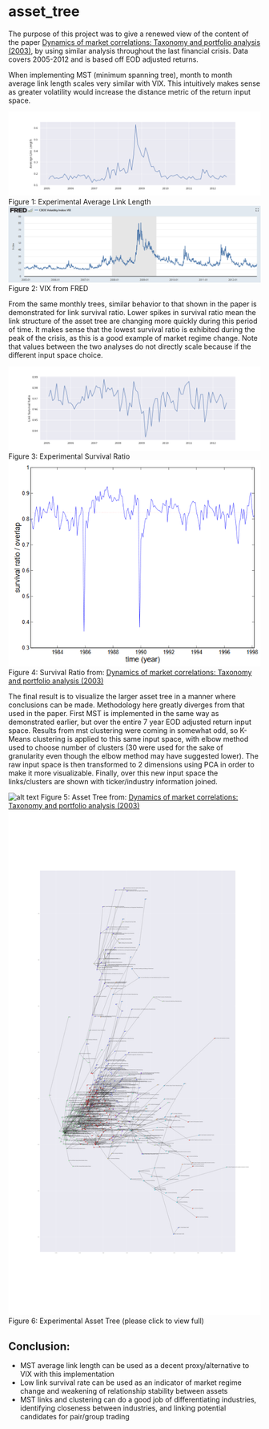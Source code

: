 # asset_tree

The purpose of this project was to give a renewed view of the content of the paper [Dynamics of market correlations: Taxonomy and portfolio analysis (2003)](https://arxiv.org/abs/cond-mat/0302546), by using similar analysis throughout the last financial crisis. Data covers 2005-2012 and is based off EOD adjusted returns.

When implementing MST (minimum spanning tree), month to month average link length scales very similar with VIX. This intuitively makes sense as greater volatility would increase the distance metric of the return input space.

![alt text](https://github.com/kark23/asset_tree/blob/master/figs/link_l.png?raw=true)
Figure 1: Experimental Average Link Length
![alt text](https://github.com/kark23/asset_tree/blob/master/figs/vix.PNG?raw=true)
Figure 2: VIX from FRED

From the same monthly trees, similar behavior to that shown in the paper is demonstrated for link survival ratio. Lower spikes in survival ratio mean the link structure of the asset tree are changing more quickly during this period of time. It makes sense that the lowest survival ratio is exhibited during the peak of the crisis, as this is a good example of market regime change. Note that values between the two analyses do not directly scale because if the different input space choice.

![alt text](https://github.com/kark23/asset_tree/blob/master/figs/surv.png?raw=true)
Figure 3: Experimental Survival Ratio
![alt text](https://github.com/kark23/asset_tree/blob/master/figs/surv_ratio.PNG?raw=true)
Figure 4: Survival Ratio from: [Dynamics of market correlations: Taxonomy and portfolio analysis (2003)](https://arxiv.org/abs/cond-mat/0302546)

The final result is to visualize the larger asset tree in a manner where conclusions can be made. Methodology here greatly diverges from that used in the paper. First MST is implemented in the same way as demonstrated earlier, but over the entire 7 year EOD adjusted return input space. Results from mst clustering were coming in somewhat odd, so K-Means clustering is applied to this same input space, with elbow method used to choose number of clusters (30 were used for the sake of granularity even though the elbow method may have suggested lower). The raw input space is then transformed to 2 dimensions using PCA in order to make it more visualizable. Finally, over this new input space the links/clusters are shown with ticker/industry information joined.

![alt text](https://github.com/kark23/asset_tree/blob/master/figs/top_tree.PNG?raw=true)
Figure 5: Asset Tree from: [Dynamics of market correlations: Taxonomy and portfolio analysis (2003)](https://arxiv.org/abs/cond-mat/0302546)
![alt text](https://github.com/kark23/asset_tree/blob/master/figs/full_tree.png?raw=true)
Figure 6: Experimental Asset Tree (please click to view full)

## Conclusion:
* MST average link length can be used as a decent proxy/alternative to VIX with this implementation
* Low link survival rate can be used as an indicator of market regime change and weakening of relationship stability between assets
* MST links and clustering can do a good job of differentiating industries, identifying closeness between industries, and linking potential candidates for pair/group trading

